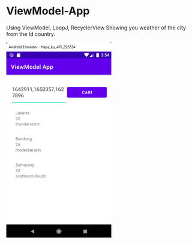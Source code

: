 # ViewModel-App
Using ViewModel, LoopJ, RecyclerView
Showing you weather of the city from the Id country.

<img src="https://raw.githubusercontent.com/Chairullatif/Picture/main/ViewModel-App/view.png" width="280px"/>
